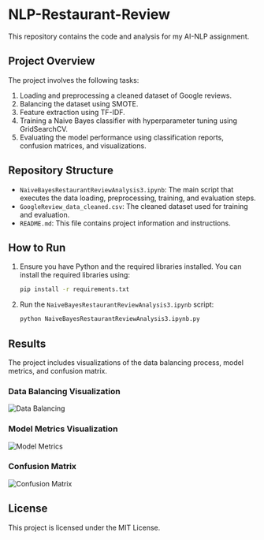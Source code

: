 # NLP-Restaurant-Review

This repository contains the code and analysis for my AI-NLP assignment.

## Project Overview

The project involves the following tasks:
1. Loading and preprocessing a cleaned dataset of Google reviews.
2. Balancing the dataset using SMOTE.
3. Feature extraction using TF-IDF.
4. Training a Naive Bayes classifier with hyperparameter tuning using GridSearchCV.
5. Evaluating the model performance using classification reports, confusion matrices, and visualizations.

## Repository Structure

- `NaiveBayesRestaurantReviewAnalysis3.ipynb`: The main script that executes the data loading, preprocessing, training, and evaluation steps.
- `GoogleReview_data_cleaned.csv`: The cleaned dataset used for training and evaluation.
- `README.md`: This file contains project information and instructions.

## How to Run

1. Ensure you have Python and the required libraries installed. You can install the required libraries using:
    ```bash
    pip install -r requirements.txt
    ```

2. Run the `NaiveBayesRestaurantReviewAnalysis3.ipynb` script:
    ```bash
    python NaiveBayesRestaurantReviewAnalysis3.ipynb.py
    ```

## Results

The project includes visualizations of the data balancing process, model metrics, and confusion matrix.

### Data Balancing Visualization
![Data Balancing](images/data_balancing.png)

### Model Metrics Visualization
![Model Metrics](images/model_metrics.png)

### Confusion Matrix
![Confusion Matrix](images/confusion_matrix.png)

## License

This project is licensed under the MIT License.
